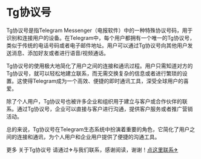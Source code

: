 # Tg协议号

Tg协议号是指Telegram Messenger（电报软件）中的一种特殊协议号码，用于识别和连接用户的设备。在Telegram中，每个用户都拥有一个唯一的Tg协议号，类似于传统的电话号码或者电子邮件地址。用户可以通过Tg协议号向其他用户发送消息、添加好友或者进行语音/视频通话。

Tg协议号的使用极大地简化了用户之间的连接和通讯过程。用户只需知道对方的Tg协议号，就可以轻松地建立联系，而无需交换复杂的信息或者进行繁琐的设置。这使得Telegram成为一个高效、便捷的即时通讯工具，深受全球用户的喜爱。

除了个人用户，Tg协议号也被许多企业和组织用于建立与客户或合作伙伴的联系。通过Tg协议号，企业可以直接与客户进行沟通，提供客户服务或者推广营销活动。

总的来说，Tg协议号在Telegram生态系统中扮演着重要的角色，它简化了用户之间的连接和通讯，为个人用户和企业用户提供了便捷的沟通工具。

更多 关于Tg协议号 请通过✈与我们联系，感谢阅读，谢谢！[点这里联系✈](https://bbd.k02.cc)